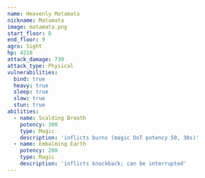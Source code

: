 ```yaml
---
name: Heavenly Matamata
nickname: Matamata
image: matamata.png
start_floor: 8
end_floor: 9
agro: Sight
hp: 4218
attack_damage: 730
attack_type: Physical
vulnerabilities:
  bind: true
  heavy: true
  sleep: true
  slow: true
  stun: true
abilities:
  - name: Scalding Breath
    potency: 300
    type: Magic
    description: 'inflicts burns (magic DoT potency 50, 30s)'
  - name: Embalming Earth
    potency: 200
    type: Magic
    description: 'inflicts knockback; can be interrupted'
---
```

